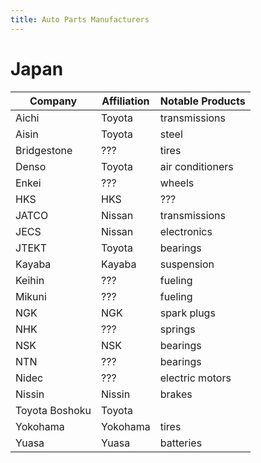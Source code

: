 ```yaml
---
title: Auto Parts Manufacturers
---
```


# Japan

| Company | Affiliation | Notable Products |
|-|-|-|
| Aichi | Toyota | transmissions |
| Aisin | Toyota | steel |
| Bridgestone | ??? | tires |
| Denso | Toyota | air conditioners |
| Enkei | ??? | wheels |
| HKS | HKS | ??? |
| JATCO | Nissan | transmissions |
| JECS | Nissan | electronics |
| JTEKT | Toyota | bearings |
| Kayaba | Kayaba | suspension |
| Keihin | ??? | fueling |
| Mikuni | ??? | fueling |
| NGK | NGK | spark plugs |
| NHK | ??? | springs |
| NSK | NSK | bearings |
| NTN | ??? | bearings |
| Nidec | ??? | electric motors |
| Nissin | Nissin | brakes |
| Toyota Boshoku | Toyota | |
| Yokohama | Yokohama | tires |
| Yuasa | Yuasa | batteries |
